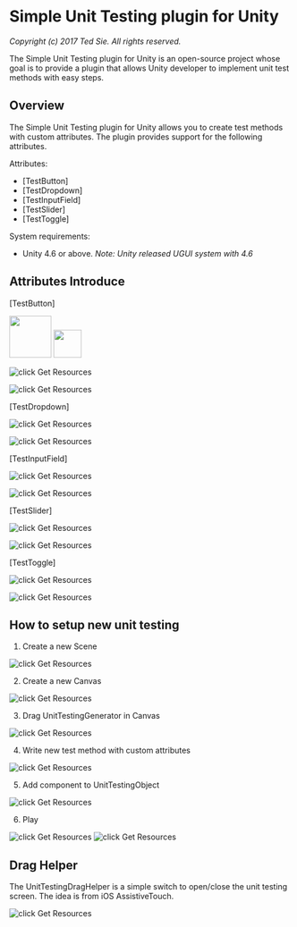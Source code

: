 # Simple Unit Testing plugin for Unity
_Copyright (c) 2017 Ted Sie. All rights reserved._

The Simple Unit Testing plugin for Unity is an open-source project whose goal is to provide a plugin that allows Unity developer to implement unit test methods with easy steps.

## Overview
The Simple Unit Testing plugin for Unity allows you to create test methods with custom attributes. The plugin provides support for the following attributes.

Attributes:

* [TestButton]
* [TestDropdown]
* [TestInputField]
* [TestSlider]
* [TestToggle]

System requirements:

* Unity 4.6 or above.
  *Note: Unity released UGUI system with 4.6*

## Attributes Introduce
[TestButton]

<img src="https://github.com/ted10401/SimpleUnitTesting/blob/master/GithubResources/simple_unit_testing_script_button.png" height="75px" />

<img src="https://github.com/ted10401/SimpleUnitTesting/blob/master/GithubResources/simple_unit_testing_ui_button.png" height="50px" />

![click Get Resources](GithubResources/simple_unit_testing_script_button.png)

![click Get Resources](GithubResources/simple_unit_testing_ui_button.png)


[TestDropdown]

![click Get Resources](GithubResources/simple_unit_testing_script_dropdown.png)

![click Get Resources](GithubResources/simple_unit_testing_ui_dropdown.png)


[TestInputField]

![click Get Resources](GithubResources/simple_unit_testing_script_inputfield.png)

![click Get Resources](GithubResources/simple_unit_testing_ui_inputfield.png)


[TestSlider]

![click Get Resources](GithubResources/simple_unit_testing_script_slider.png)

![click Get Resources](GithubResources/simple_unit_testing_ui_slider.png)


[TestToggle]

![click Get Resources](GithubResources/simple_unit_testing_script_toggle.png)

![click Get Resources](GithubResources/simple_unit_testing_ui_toggle.png)


## How to setup new unit testing
1. Create a new Scene

![click Get Resources](GithubResources/simple_unit_testing_step_create_scene.png)


2. Create a new Canvas

![click Get Resources](GithubResources/simple_unit_testing_step_create_canvas.png)


3. Drag UnitTestingGenerator in Canvas

![click Get Resources](GithubResources/simple_unit_testing_step_drag_generator.png)


4. Write new test method with custom attributes

![click Get Resources](GithubResources/simple_unit_testing_step_write_script.png)


5. Add component to UnitTestingObject

![click Get Resources](GithubResources/simple_unit_testing_step_add_component.png)


6. Play

![click Get Resources](GithubResources/simple_unit_testing_step_play.png)
![click Get Resources](GithubResources/simple_unit_testing_example.gif)


## Drag Helper
The UnitTestingDragHelper is a simple switch to open/close the unit testing screen.
The idea is from iOS AssistiveTouch.

![click Get Resources](GithubResources/simple_unit_testing_drag_helper.gif)